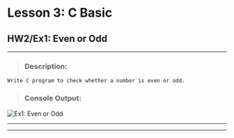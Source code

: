 # Lesson 3: C Basic
## HW2/Ex1: Even or Odd
___

> ### **Description:**
    Write C program to check whether a number is even or odd.

> ### **Console Output:**

![Ex1: Even or Odd](https://drive.google.com/uc?id=171_b21z1oIbhxV1bfuh35LbG_LolZjrh)
___
___
